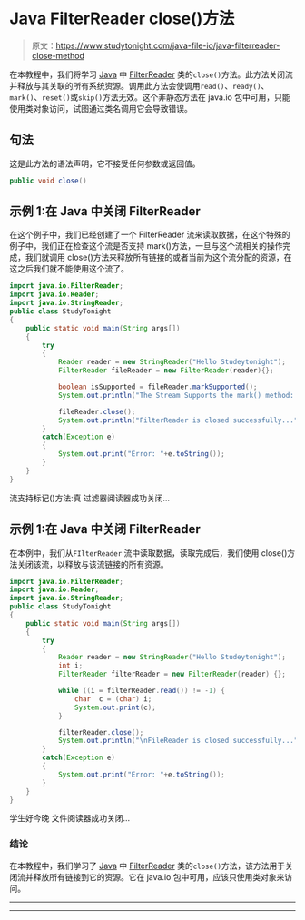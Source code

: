 # Java FilterReader close()方法

> 原文：<https://www.studytonight.com/java-file-io/java-filterreader-close-method>

在本教程中，我们将学习 [Java](https://www.studytonight.com/java/) 中 [FilterReader](https://www.studytonight.com/java-file-io/java-filterreader) 类的`close()`方法。此方法关闭流并释放与其关联的所有系统资源。调用此方法会使调用`read()`、`ready()`、`mark()`、`reset()`或`skip()`方法无效。这个非静态方法在 java.io 包中可用，只能使用类对象访问，试图通过类名调用它会导致错误。

## 句法

这是此方法的语法声明，它不接受任何参数或返回值。

```java
public void close()
```

## 示例 1:在 Java 中关闭 FilterReader

在这个例子中，我们已经创建了一个 FilterReader 流来读取数据，在这个特殊的例子中，我们正在检查这个流是否支持 mark()方法，一旦与这个流相关的操作完成，我们就调用 close()方法来释放所有链接的或者当前为这个流分配的资源，在这之后我们就不能使用这个流了。

```java
import java.io.FilterReader;
import java.io.Reader;
import java.io.StringReader;
public class StudyTonight 
{
	public static void main(String args[])
	{
		try
		{
			Reader reader = new StringReader("Hello Studeytonight"); 
			FilterReader fileReader = new FilterReader(reader){};

			boolean isSupported = fileReader.markSupported();			
			System.out.println("The Stream Supports the mark() method: "+isSupported);	

			fileReader.close(); 
			System.out.println("FilterReader is closed successfully...");			
		}
		catch(Exception e)
		{
			System.out.print("Error: "+e.toString());
		}
	} 
}
```

流支持标记()方法:真
过滤器阅读器成功关闭...

## 示例 1:在 Java 中关闭 FilterReader

在本例中，我们从`FIlterReader` 流中读取数据，读取完成后，我们使用 close()方法关闭该流，以释放与该流链接的所有资源。

```java
import java.io.FilterReader;
import java.io.Reader;
import java.io.StringReader;
public class StudyTonight 
{
	public static void main(String args[])
	{
		try
		{
			Reader reader = new StringReader("Hello Studeytonight"); 
			int i;
			FilterReader filterReader = new FilterReader(reader) {};

			while ((i = filterReader.read()) != -1) {
				char  c = (char) i;
				System.out.print(c);
			}

			filterReader.close(); 
			System.out.println("\nFileReader is closed successfully...");
		}
		catch(Exception e)
		{
			System.out.print("Error: "+e.toString());
		}
	} 
}
```

学生好今晚
文件阅读器成功关闭...

### 结论

在本教程中，我们学习了 [Java](https://www.studytonight.com/java/) 中 [FilterReader](https://www.studytonight.com/java-file-io/java-filterreader) 类的`close()`方法，该方法用于关闭流并释放所有链接到它的资源。它在 java.io 包中可用，应该只使用类对象来访问。

* * *

* * *